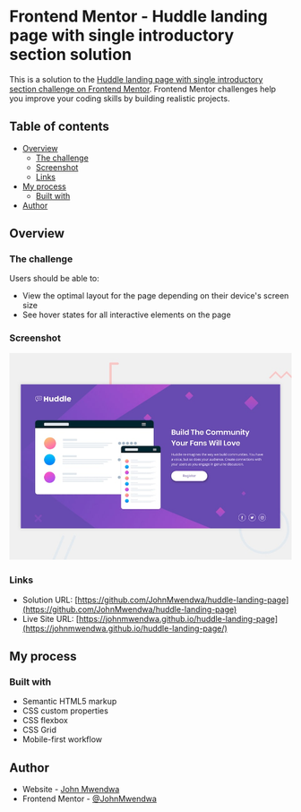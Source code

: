 # Frontend Mentor - Huddle landing page with single introductory section solution

This is a solution to the [Huddle landing page with single introductory section challenge on Frontend Mentor](https://www.frontendmentor.io/challenges/huddle-landing-page-with-a-single-introductory-section-B_2Wvxgi0). Frontend Mentor challenges help you improve your coding skills by building realistic projects.

## Table of contents

- [Overview](#overview)
  - [The challenge](#the-challenge)
  - [Screenshot](#screenshot)
  - [Links](#links)
- [My process](#my-process)
  - [Built with](#built-with)
- [Author](#author)

## Overview

### The challenge

Users should be able to:

- View the optimal layout for the page depending on their device's screen size
- See hover states for all interactive elements on the page

### Screenshot

![Project screenshot](design/desktop-preview.jpg)

### Links

- Solution URL: [https://github.com/JohnMwendwa/huddle-landing-page](https://github.com/JohnMwendwa/huddle-landing-page)
- Live Site URL: [https://johnmwendwa.github.io/huddle-landing-page](https://johnmwendwa.github.io/huddle-landing-page/)

## My process

### Built with

- Semantic HTML5 markup
- CSS custom properties
- CSS flexbox
- CSS Grid
- Mobile-first workflow

## Author

- Website - [John Mwendwa](https://johnmwendwa.vercel.app/)
- Frontend Mentor - [@JohnMwendwa](https://www.frontendmentor.io/profile/JohnMwendwa)
